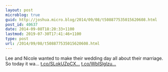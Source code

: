 ```yaml
---
layout: post
microblog: true
guid: http://joshua.micro.blog/2014/09/08/t508877535015620608.html
post_id: 40637
date: 2014-09-08T18:20:33+1100
lastmod: 2019-07-30T17:41:46+1100
type: post
url: /2014/09/08/t508877535015620608.html
---
```

Lee and Nicole wanted to make their wedding day all about their marriage. So today it wa... [t.co/SLokUZpCX...](http://t.co/SLokUZpCXu) [t.co/WbISlglzu...](http://t.co/WbISlglzus)
